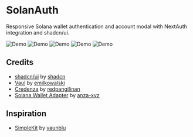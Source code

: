 # SolanAuth

Responsive Solana wallet authentication and account modal with NextAuth integration and shadcn/ui.

![Demo](https://utfs.io/f/iUT8pU3lhYNeUFLejntTYAjtNyo932GcDLE6wsqCp1SiOdV0)
![Demo](https://utfs.io/f/iUT8pU3lhYNex4mm8AdiEhYl0WAMNZDmJvKROFpnC7jkX3ey)
![Demo](https://utfs.io/f/iUT8pU3lhYNeNPayHqf7d6VTx3LtcmvI9Ou5MAbowSehE48G)
![Demo](https://utfs.io/f/iUT8pU3lhYNe7T1pL32byJWLu96lvM0K83UHcwROYg2pE4s7)
![Demo](https://utfs.io/f/iUT8pU3lhYNeHu37GZMbKWT7mu95xt8Rqe6C3ScAF1gyIdOi)

## Credits

- [shadcn/ui](https://github.com/shadcn-ui/ui) by [shadcn](https://github.com/shadcn)
- [Vaul](https://github.com/emilkowalski/vaul) by [emilkowalski](https://github.com/emilkowalski)
- [Credenza](https://github.com/redpangilinan/credenza) by [redpangilinan](https://github.com/redpangilinan)
- [Solana Wallet Adapter](https://github.com/anza-xyz/wallet-adapter) by [anza-xyz](https://github.com/anza-xyz/)

## Inspiration

- [SimpleKit](https://github.com/vaunblu/SimpleKit) by [vaunblu](https://github.com/vaunblu)

